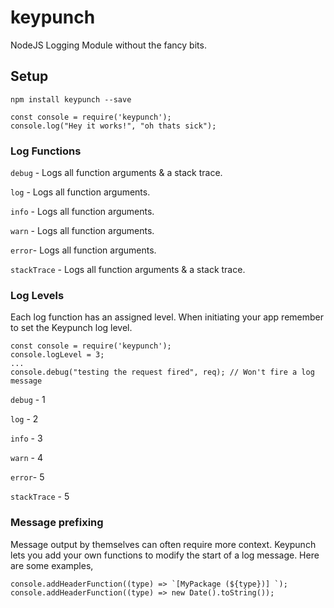 # keypunch
NodeJS Logging Module without the fancy bits.

## Setup
`npm install keypunch --save`

```
const console = require('keypunch');
console.log("Hey it works!", "oh thats sick");
```

### Log Functions
`debug` - Logs all function arguments & a stack trace.

`log` - Logs all function arguments.

`info` - Logs all function arguments.

`warn` - Logs all function arguments.

`error`- Logs all function arguments.

`stackTrace` - Logs all function arguments & a stack trace.


### Log Levels
Each log function has an assigned level. When initiating your app remember to set the Keypunch log level.

```
const console = require('keypunch');
console.logLevel = 3;
...
console.debug("testing the request fired", req); // Won't fire a log message
```

`debug` - 1

`log` - 2

`info` - 3

`warn` - 4

`error`- 5

`stackTrace` - 5

### Message prefixing
Message output by themselves can often require more context. Keypunch lets you add your own functions to modify the start of a log message. Here are some examples,

```
console.addHeaderFunction((type) => `[MyPackage (${type})] `);
console.addHeaderFunction((type) => new Date().toString());
```
